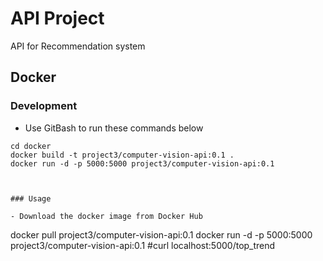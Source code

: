 # API Project

API for Recommendation system

## Docker

### Development

- Use GitBash to run these commands below 

```
cd docker
docker build -t project3/computer-vision-api:0.1 .
docker run -d -p 5000:5000 project3/computer-vision-api:0.1



### Usage

- Download the docker image from Docker Hub

```
docker pull project3/computer-vision-api:0.1
docker run -d -p 5000:5000 project3/computer-vision-api:0.1
#curl localhost:5000/top_trend
```
